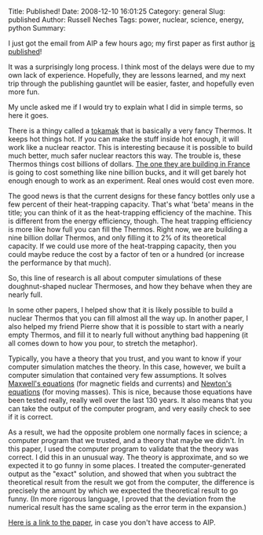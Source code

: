 Title: Published!
Date: 2008-12-10 16:01:25
Category: general
Slug: published
Author: Russell Neches
Tags: power, nuclear, science, energy, python
Summary: 


I just got the email from AIP a few hours ago; my first paper as first
author [is published](http://link.aip.org/link/?PHP/15/122504)!

It was a surprisingly long process. I think most of the delays were due
to my own lack of experience. Hopefully, they are lessons learned, and
my next trip through the publishing gauntlet will be easier, faster, and
hopefully even more fun.

My uncle asked me if I would try to explain what I did in simple terms,
so here it goes.

There is a thingy called a
[tokamak](http://en.wikipedia.org/wiki/Tokamak) that is basically a very
fancy Thermos. It keeps hot things hot. If you can make the stuff inside
hot enough, it will work like a nuclear reactor. This is interesting
because it is possible to build much better, much safer nuclear reactors
this way. The trouble is, these Thermos things cost billions of dollars.
[The one they are building in France](http://en.wikipedia.org/wiki/ITER)
is going to cost something like nine billion bucks, and it will get
barely hot enough enough to work as an experiment. Real ones would cost
even more.

The good news is that the current designs for these fancy bottles only
use a few percent of their heat-trapping capacity. That's what 'beta'
means in the title; you can think of it as the heat-trapping efficiency
of the machine. This is different from the energy efficiency, though.
The heat trapping efficiency is more like how full you can fill the
Thermos. Right now, we are building a nine billion dollar Thermos, and
only filling it to 2% of its theoretical capacity. If we could use more
of the heat-trapping capacity, then you could maybe reduce the cost by a
factor of ten or a hundred (or increase the performance by that much).

So, this line of research is all about computer simulations of these
doughnut-shaped nuclear Thermoses, and how they behave when they are
nearly full.

In some other papers, I helped show that it is likely possible to build
a nuclear Thermos that you can fill almost all the way up. In another
paper, I also helped my friend Pierre show that it is possible to start
with a nearly empty Thermos, and fill it to nearly full without anything
bad happening (it all comes down to how you pour, to stretch the
metaphor).

Typically, you have a theory that you trust, and you want to know if
your computer simulation matches the theory. In this case, however, we
built a computer simulation that contained very few assumptions. It
solves [Maxwell's
equations](http://en.wikipedia.org/wiki/Maxwells_equations) (for
magnetic fields and currents) and [Newton's
equations](http://en.wikipedia.org/wiki/Newton%27s_laws) (for moving
masses). This is nice, because those equations have been tested really,
really well over the last 130 years. It also means that you can take the
output of the computer program, and very easily check to see if it is
correct.

As a result, we had the opposite problem one normally faces in science;
a computer program that we trusted, and a theory that maybe we didn't.
In this paper, I used the computer program to validate that the theory
was correct. I did this in an unusual way. The theory is approximate,
and so we expected it to go funny in some places. I treated the
computer-generated output as the "exact" solution, and showed that when
you subtract the theoretical result from the result we got from the
computer, the difference is precisely the amount by which we expected
the theoretical result to go funny. (In more rigorous language, I proved
that the deviation from the numerical result has the same scaling as the
error term in the expansion.)

[Here is a link to the
paper](http://vort.org/media/papers/PhysPlasmas_15_122504.pdf), in case
you don't have access to AIP.
